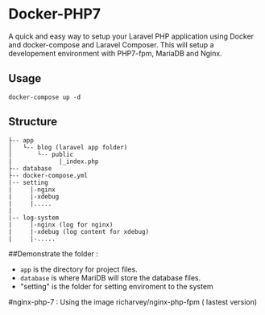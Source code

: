 # Docker-PHP7

A quick and easy way to setup your Laravel PHP application using Docker and docker-compose and Laravel Composer. 
This will setup a developement environment with PHP7-fpm, MariaDB and Nginx.

## Usage
~~~
docker-compose up -d
~~~

## Structure

~~~
├-- app
│   └-- blog (laravel app folder)
│       └-- public
|             |_index.php
├-- database
├-- docker-compose.yml
|-- setting
|     |-nginx
|	  |-xdebug
|     |.....
|
|-- log-system
|     |-nginx (log for nginx)
|     |-xdebug (log content for xdebug)
|     |-.....
~~~

##Demonstrate the folder :

- `app` is the directory for project files. 
- `database` is where MariDB will store the database files.
- "setting" is the folder for setting enviroment to the system

#nginx-php-7 : Using the image richarvey/nginx-php-fpm ( lastest version)
